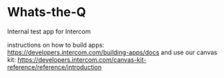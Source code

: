 # Whats-the-Q
Internal test app for Intercom

instructions on how to build apps: https://developers.intercom.com/building-apps/docs
and use our canvas kit: https://developers.intercom.com/canvas-kit-reference/reference/introduction
